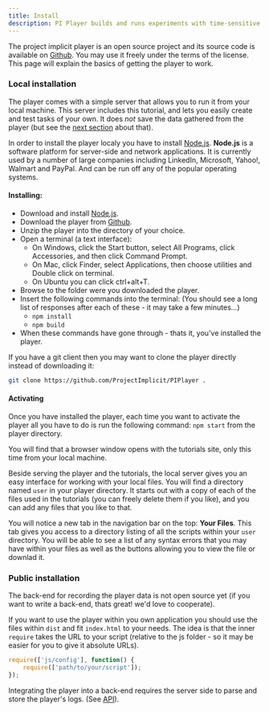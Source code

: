 ```yaml
---
title: Install
description: PI Player builds and runs experiments with time-sensitive tasks over the Internet.
---
```


The project implicit player is an open source project and its source code is available on [Github](https://github.com/ProjectImplicit/PIPlayer). You may use it freely under the terms of the license. This page will explain the basics of getting the player to work.

### Local installation

The player comes with a simple server that allows you to run it from your local machine. This server includes this tutorial, and lets you easily create and test tasks of your own. It does *not* save the data gathered from the player (but see the [next section](#public-installation) about that).

In order to install the player localy you have to install [Node.js](http://nodejs.org/). **Node.js** is a software platform for server-side and network applications. It is currently used by a number of large companies including LinkedIn, Microsoft, Yahoo!, Walmart and PayPal. And can be run off any of the popular operating systems.

#### Installing:
* Download and install [Node.js](http://nodejs.org/).
* Download the player from [Github](https://github.com/ProjectImplicit/PIPlayer/archive/master.zip).
* Unzip the player into the directory of your choice.
* Open a terminal (a text interface):
	* On Windows, click the Start button, select All Programs, click Accessories, and then click Command Prompt.
	* On Mac, click Finder, select Applications, then choose utilities and Double click on terminal.
	* On Ubuntu you can click ctrl+alt+T.
* Browse to the folder were you downloaded the player.
* Insert the following commands into the terminal: (You should see a long list of responses after each of these - it may take a few minutes...)
	* `npm install`
	* `npm build`
* When these commands have gone through - thats it, you've installed the player.

If you have a git client then you may want to clone the player directly instead of downloading it:

```bash
git clone https://github.com/ProjectImplicit/PIPlayer .
```
#### Activating
Once you have installed the player, each time you want to activate the player all you have to do is run the following command: `npm start` from the player directory.

You will find that a browser window opens with the tutorials site, only this time from your local machine.

Beside serving the player and the tutorials, the local server gives you an easy interface for working with your local files. You will find a directory named `user` in your player directory. It starts out with a copy of each of the files used in the tutorials (you can freely delete them if you like), and you can add any files that you like to that.

You will notice a new tab in the navigation bar on the top: **Your Files**. This tab gives you access to a directory listing of all the scripts within your `user` directory. You will be able to see a list of any syntax errors that you may have within your files as well as the buttons allowing you to view the file or downlad it.

### Public installation

The back-end for recording the player data is not open source yet (if you want to write a back-end, thats great! we'd love to cooperate).

If you want to use the player within you own application you should use the files within `dist` and fit `index.html` to your needs. The idea is that the inner `require` takes the URL to your script (relative to the js folder - so it may be easier for you to give it absolute URLs).

```js
require(['js/config'], function() {
	require(['path/to/your/script']);
});
```

Integrating the player into a back-end requires the server side to parse and store the player's logs. (See [API](./API.html#logging)).